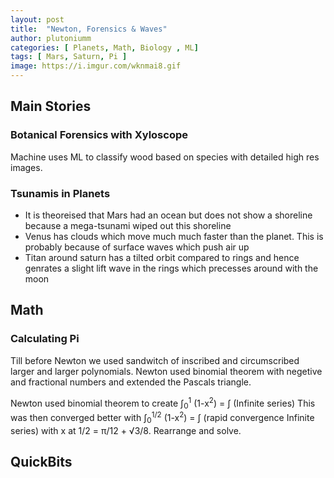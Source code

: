```yaml
---
layout: post
title:  "Newton, Forensics & Waves"
author: plutoniumm
categories: [ Planets, Math, Biology , ML]
tags: [ Mars, Saturn, Pi ]
image: https://i.imgur.com/wknmai8.gif
---
```


## Main Stories

### Botanical Forensics with Xyloscope
Machine uses ML to classify wood based on species with detailed high res images.

### Tsunamis in Planets
- It is theoreised that Mars had an ocean but does not show a shoreline because a mega-tsunami wiped out this shoreline
- Venus has clouds which move much much faster than the planet. This is probably because of surface waves which push air up
- Titan around saturn has a tilted orbit compared to rings and hence genrates a slight lift wave in the rings which precesses around with the moon

## Math

### Calculating Pi
Till before Newton we used sandwitch of inscribed and circumscribed larger and larger polynomials. Newton used binomial theorem with negetive and fractional numbers and extended the Pascals triangle.

Newton used binomial theorem to create
&#x222B;<sub>0</sub><sup>1</sup> (1-x<sup>2</sup>) = &#x222B; (Infinite series)
This was then converged better with
&#x222B;<sub>0</sub><sup>1/2</sup> (1-x<sup>2</sup>) = &#x222B; (rapid convergence Infinite series) with x at 1/2 = &pi;/12 + &#8730;3/8. Rearrange and solve.

## QuickBits
<!-- > Octopuses can edit their own Genes -->